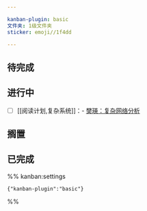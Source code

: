 ```yaml
---

kanban-plugin: basic
文件夹: 1级文件夹
sticker: emoji//1f4dd

---
```


## 待完成



## 进行中

- [ ] [[阅读计划,复杂系统]]：- [樊瑛：复杂网络分析](https://campus.swarma.org/course/935)


## 搁置



## 已完成





%% kanban:settings
```
{"kanban-plugin":"basic"}
```
%%